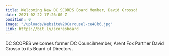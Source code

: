 ```yaml
---
title: Welcoming New DC SCORES Board Member, David Grosso!
date: 2021-02-22 17:26:00 Z
position: 0
Image: "/uploads/Website%20Carousel-ce48b6.jpg"
Link: https://bit.ly/scoresboard
---
```


DC SCORES welcomes former DC Councilmember, Arent Fox Partner David Grosso to its Board of Directors.